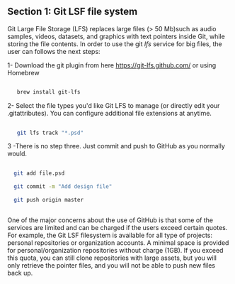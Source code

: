 

## Section 1: Git LSF file system

Git Large File Storage (LFS) replaces large files (> 50 Mb)such as audio samples, videos, datasets, and graphics with text pointers inside Git, while
storing the file contents. In order to use the git _lfs_ service for big files, the user can follows the next steps: 


 1- Download the git plugin from here https://git-lfs.github.com/ or using Homebrew
 
```bash

   brew install git-lfs

```
  
 2- Select the file types you'd like Git LFS to manage (or directly edit your .gitattributes). You can configure additional file extensions at anytime.

```bash
 
   git lfs track "*.psd"

```   

3 -There is no step three. Just commit and push to GitHub as you normally would.

```bash
 
  git add file.psd
  
  git commit -m "Add design file"
  
  git push origin master
 
``` 


One of the major concerns about the use of GitHub is that some of the services are limited and can be charged if the users exceed certain quotes. For example, the Git LSF filesystem is available for all type of projects: personal repositories or organization accounts. A minimal space is provided for personal/organization repositories without charge
(1GB). If you exceed this quota, you can still clone repositories with large assets, but you will only retrieve the pointer files, and you will not be able to push new files back up.
 





 
 